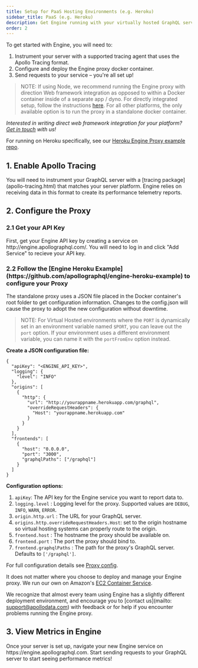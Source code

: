 ```yaml
---
title: Setup for PaaS Hosting Environments (e.g. Heroku)
sidebar_title: PaaS (e.g. Heroku)
description: Get Engine running with your virtually hosted GraphQL server.
order: 2
---
```


To get started with Engine, you will need to:
1. Instrument your server with a supported tracing agent that uses the Apollo Tracing format.
2. Configure and deploy the Engine proxy docker container.
3. Send requests to your service – you're all set up!

> NOTE: If using Node, we recommend running the Engine proxy with direction Web framework integration as opposed to within a Docker container inside of a separate app / dyno. For directly integrated setup, follow the instructions [here](setup-node.html).  For all other platforms, the only available option is to run the proxy in a standalone docker container.

_Interested in writing direct web framework integration for your platform? [Get in touch](mailto:support@apollodata.com) with us!_

For running on Heroku specifically, see our [Heroku Engine Proxy example repo](https://github.com/apollographql/engine-heroku-example).

<h2 id="enable-apollo-tracing" title="Enable Apollo Tracing">1. Enable Apollo Tracing</h2>
You will need to instrument your GraphQL server with a [tracing package](apollo-tracing.html) that matches your server platform.  Engine relies on receiving data in this format to create its performance telemetry reports.

<h2 id="configure-proxy" title="Configure the Proxy">2. Configure the Proxy</h2>
<h3 id="get-api-key" title="Get your API Key">2.1 Get your API Key</h3>
First, get your Engine API key by creating a service on http://engine.apollographql.com/. You will need to log in and click "Add Service" to recieve your API key.

<h3 id="create-config-json" title="Create your Config.json">2.2 Follow the [Engine Heroku Example](https://github.com/apollographql/engine-heroku-example) to configure your Proxy</h3>
The standalone proxy uses a JSON file placed in the Docker container's root folder to get configuration information. Changes to the config.json will cause the proxy to adopt the new configuration without downtime.  

> NOTE: For Virtual Hosted environments where the `PORT` is dynamically set in an environment variable named `$PORT`, you can leave out the `port` option. If your environment uses a different environment variable, you can name it with the `portFromEnv` option instead.

**Create a JSON configuration file:**

```
{
  "apiKey": "<ENGINE_API_KEY>",
  "logging": {
    "level": "INFO"
  },
  "origins": [
    {
      "http": {
        "url": "http://yourappname.herokuapp.com/graphql",
        "overrideRequestHeaders": {
          "Host": "yourappname.herokuapp.com"
        }
      }
    }
  ],
  "frontends": [
    {
      "host": "0.0.0.0",
      "port": "3000",
      "graphqlPaths": ["/graphql"]
    }
  ]
}
```

**Configuration options:**
1. `apiKey`: The API key for the Engine service you want to report data to.
2. `logging.level` : Logging level for the proxy. Supported values are `DEBUG`, `INFO`, `WARN`, `ERROR`.
3. `origin.http.url` : The URL for your GraphQL server.
4. `origins.http.overrideRequestHeaders.Host`: set to the origin hostname so virtual hosting systems can properly route to the origin.
5. `frontend.host` : The hostname the proxy should be available on.
6. `frontend.port` : The port the proxy should bind to.
7. `frontend.graphqlPaths` : The path for the proxy's GraphQL server. Defaults to `['/graphql']`.

For full configuration details see [Proxy config](proto-doc.html).

It does not matter where you choose to deploy and manage your Engine proxy. We run our own on Amazon's [EC2 Container Service](https://aws.amazon.com/ecs/).

We recognize that almost every team using Engine has a slightly different deployment environment, and encourage you to [contact us](mailto: support@apollodata.com) with feedback or for help if you encounter problems running the Engine proxy.

<h2 id="view-metrics-in-engine" title="View Metrics in Engine">3. View Metrics in Engine</h2>
Once your server is set up, navigate your new Engine service on https://engine.apollographql.com. Start sending requests to your GraphQL server to start seeing performance metrics!
